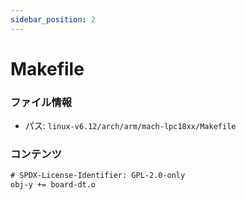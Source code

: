 ```yaml
---
sidebar_position: 2
---
```

# Makefile

### ファイル情報

- パス: `linux-v6.12/arch/arm/mach-lpc18xx/Makefile`

### コンテンツ

```txt
# SPDX-License-Identifier: GPL-2.0-only
obj-y += board-dt.o

```
